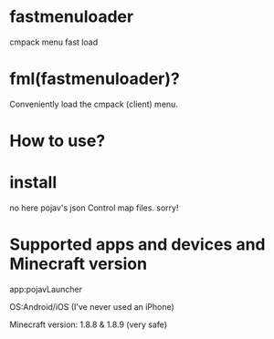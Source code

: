 # fastmenuloader
cmpack menu fast load

# fml(fastmenuloader)?
Conveniently load the cmpack (client) menu.

# How to use?

# install
no here pojav's json Control map files. sorry!

# Supported apps and devices and Minecraft version
app:pojavLauncher

OS:Android/iOS (I've never used an iPhone)

Minecraft version: 1.8.8 & 1.8.9 (very safe)
